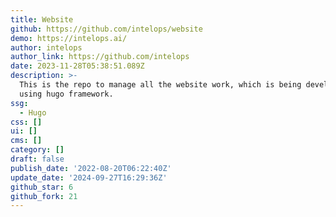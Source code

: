 ```yaml
---
title: Website
github: https://github.com/intelops/website
demo: https://intelops.ai/
author: intelops
author_link: https://github.com/intelops
date: 2023-11-28T05:38:51.089Z
description: >-
  This is the repo to manage all the website work, which is being developed
  using hugo framework.
ssg:
  - Hugo
css: []
ui: []
cms: []
category: []
draft: false
publish_date: '2022-08-20T06:22:40Z'
update_date: '2024-09-27T16:29:36Z'
github_star: 6
github_fork: 21
---
```

